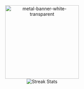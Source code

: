 <!-- Logo -->
<div align="center">
  <img src="https://github.com/user-attachments/assets/68a78049-c0a7-4ea9-bf3e-6cb3712568e1" alt="metal-banner-white-transparent" height="230">
</div>
<!-- Streak Stats -->
<div align="center">
  <img src="https://github-readme-streak-stats.herokuapp.com/?user=jackgerrard&theme=dark" alt="Streak Stats">
</div>



